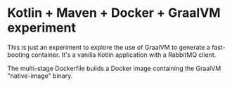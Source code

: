 # Kotlin + Maven + Docker + GraalVM experiment

This is just an experiment to explore the use of GraalVM to generate a fast-booting container.
It's a vanilla Kotlin application with a RabbitMQ client.

The multi-stage Dockerfile builds a Docker image containing the GraalVM "native-image" binary.


